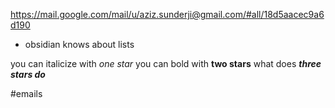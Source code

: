 https://mail.google.com/mail/u/aziz.sunderji@gmail.com/#all/18d5aacec9a6d190

- obsidian knows about lists

you can italicize with *one star*
you can bold with **two stars**
what does ***three stars do***

#emails
